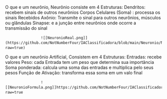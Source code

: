 
O que e um neurônio,  Neurônio consiste em 4 Estruturas:
	Dendritos: recebem sinais de outros neurônios 
	Corpos Celulares (Soma) : processa os sinais Recebidos
	Axônio: Transmite o sinal para outros neurônios, músculos ou glândulas
	Sinapse: e a junção entre neurônios onde ocorre a transmissão do sinal                
	
	                                                                                                                                                                                     
                    ![[NeuronioReal.png]](https://github.com/NotNumberFour/IAClassificadora/blob/main/Neuronio/NeuronioReal.png?raw=true)                          
 
    
O que e um neurônio Artificial, Consistem em 4 Estruturas:
	Entradas: recebe valores
	Peso: cada Entrada tem um peso que determina sua importância
	Soma ponderada: calcula uma soma das entradas e multiplica pelo seus pesos
	Função de Ativação: transforma essa soma em um valo final                



    				![[NeuronioFormula.png]]https://github.com/NotNumberFour/IAClassificadora/blob/main/Neuronio/NeuronioFormula.png?raw=true